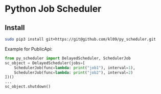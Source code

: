 Python Job Scheduler
=========================

## Install
```bash
sudo pip3 install git+https://git@github.com/kl09/py_scheduler.git
```

>

Example for PublicApi:

```python
from py_scheduler import DelayedScheduler, SchedulerJob
sc_object = DelayedScheduler(jobs=[
    SchedulerJob(func=lambda: print("job1"), interval=1),
    SchedulerJob(func=lambda: print("job2"), interval=2)
])()
...
sc_object.shutdown()
```
